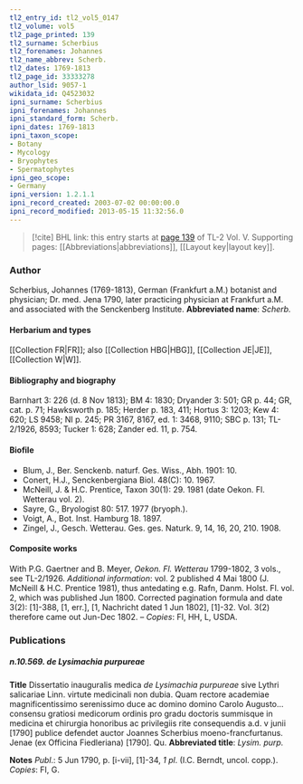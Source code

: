 ```yaml
---
tl2_entry_id: tl2_vol5_0147
tl2_volume: vol5
tl2_page_printed: 139
tl2_surname: Scherbius
tl2_forenames: Johannes
tl2_name_abbrev: Scherb.
tl2_dates: 1769-1813
tl2_page_id: 33333278
author_lsid: 9057-1
wikidata_id: Q4523032
ipni_surname: Scherbius
ipni_forenames: Johannes
ipni_standard_form: Scherb.
ipni_dates: 1769-1813
ipni_taxon_scope: 
- Botany
- Mycology
- Bryophytes
- Spermatophytes
ipni_geo_scope: 
- Germany
ipni_version: 1.2.1.1
ipni_record_created: 2003-07-02 00:00:00.0
ipni_record_modified: 2013-05-15 11:32:56.0
---
```



> [!cite] BHL link: this entry starts at [page 139](https://www.biodiversitylibrary.org/page/33333278) of TL-2 Vol. V.
> Supporting pages: [[Abbreviations|abbreviations]], [[Layout key|layout key]].

### Author

Scherbius, Johannes (1769-1813), German (Frankfurt a.M.) botanist and physician; Dr. med. Jena 1790, later practicing physician at Frankfurt a.M. and associated with the Senckenberg Institute. 
**Abbreviated name**: *Scherb.*

#### Herbarium and types

[[Collection FR|FR]]; also [[Collection HBG|HBG]], [[Collection JE|JE]], [[Collection W|W]].

#### Bibliography and biography

Barnhart 3: 226 (d. 8 Nov 1813); BM 4: 1830; Dryander 3: 501; GR p. 44; GR, cat. p. 71; Hawksworth p. 185; Herder p. 183, 411; Hortus 3: 1203; Kew 4: 620; LS 9458; NI p. 245; PR 3167, 8167, ed. 1: 3468, 9110; SBC p. 131; TL-2/1926, 8593; Tucker 1: 628; Zander ed. 11, p. 754.

#### Biofile

- Blum, J., Ber. Senckenb. naturf. Ges. Wiss., Abh. 1901: 10.
- Conert, H.J., Senckenbergiana Biol. 48(C): 10. 1967.
- McNeill, J. & H.C. Prentice, Taxon 30(1): 29. 1981 (date Oekon. Fl. Wetterau vol. 2).
- Sayre, G., Bryologist 80: 517. 1977 (bryoph.).
- Voigt, A., Bot. Inst. Hamburg 18. 1897.
- Zingel, J., Gesch. Wetterau. Ges. ges. Naturk. 9, 14, 16, 20, 210. 1908.

#### Composite works

With P.G. Gaertner and B. Meyer, *Oekon. Fl. Wetterau* 1799-1802, 3 vols., see TL-2/1926. *Additional information*: vol. 2 published 4 Mai 1800 (J. McNeill & H.C. Prentice 1981), thus antedating e.g. Rafn, Danm. Holst. Fl. vol. 2, which was published Jun 1800. Corrected pagination formula and date 3(2): \[1\]-388, \[1, err.\], \[1, Nachricht dated 1 Jun 1802\], \[1\]-32. Vol. 3(2) therefore came out Jun-Dec 1802. – *Copies*: FI, HH, L, USDA.

### Publications

##### n.10.569. de Lysimachia purpureae

**Title**
Dissertatio inauguralis medica *de Lysimachia purpureae* sive Lythri salicariae Linn. virtute medicinali non dubia. Quam rectore academiae magnificentissimo serenissimo duce ac domino domino Carolo Augusto... consensu gratiosi medicorum ordinis pro gradu doctoris summisque in medicina et chirurgia honoribus ac privilegiis rite consequendis a.d. v junii \[1790\] publice defendet auctor Joannes Scherbius moeno-francfurtanus. Jenae (ex Officina Fiedleriana) \[1790\]. Qu.
**Abbreviated title**: *Lysim. purp.*

**Notes**
*Publ*.: 5 Jun 1790, p. \[i-vii\], \[1\]-34, *1 pl*. (I.C. Berndt, uncol. copp.). *Copies*: FI, G.

